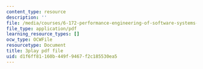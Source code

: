 ```yaml
---
content_type: resource
description: ''
file: /media/courses/6-172-performance-engineering-of-software-systems-fall-2018/d1f6ff81160b449f9467f2c185530ea5_SS5KfIFzfEE.pdf
file_type: application/pdf
learning_resource_types: []
ocw_type: OCWFile
resourcetype: Document
title: 3play pdf file
uid: d1f6ff81-160b-449f-9467-f2c185530ea5
---
```


